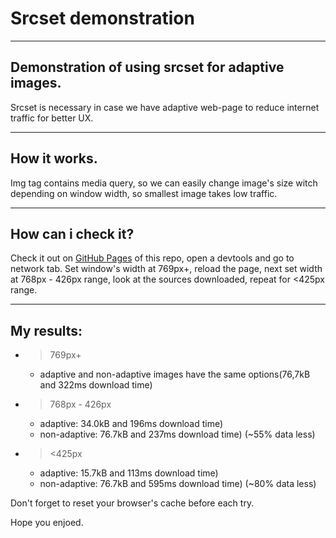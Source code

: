 # Srcset demonstration
---
## Demonstration of using srcset for adaptive images.
Srcset is necessary in case we have adaptive web-page to reduce internet traffic for better UX.
***
## How it works.
Img tag contains media query, so we can easily change image's size witch depending on window width, so smallest image takes low traffic.
***
## How can i check it?
Check it out on [GitHub Pages](https://oddyhater.github.io/srcset-project/) of this repo, open a devtools and go to network tab. Set window's width at 769px+, reload the page, next set width at 768px - 426px range, look at the sources downloaded, repeat for <425px range.
***
## My results:
* >769px+
  * adaptive and non-adaptive images have the same options(76,7kB and 322ms download time)

* >768px - 426px
  * adaptive: 34.0kB and 196ms download time)
  * non-adaptive: 76.7kB and 237ms download time)
  (~55% data less)

* ><425px
  * adaptive: 15.7kB and 113ms download time)
  * non-adaptive: 76.7kB and 595ms download time)
  (~80% data less)

Don't forget to reset your browser's cache before each try.

Hope you enjoed.
